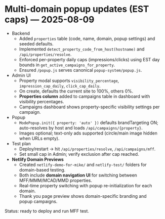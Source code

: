 # Multi-domain popup updates (EST caps) — 2025-08-09

- Backend
  - Added `properties` table (code, name, domain, popup settings) and seeded defaults.
  - Implemented `detect_property_code_from_host(hostname)` and `/api/properties/resolve`.
  - Enforced per-property daily caps (impressions/clicks) using EST day bounds in `get_active_campaigns_for_property`.
  - Ensured `/popup.js` serves canonical `popup-system/popup.js`.
- Admin UI
  - Property modal supports `visibility_percentage`, `impression_cap_daily`, `click_cap_daily`.
  - On create, defaults the current site to 100%, others 0%.
  - **Properties column** added to campaigns table in dashboard with visibility percentages.
  - Campaigns dashboard shows property-specific visibility settings per campaign.
- Popup
  - `ModePopup.init({ property: 'auto' })` defaults brandTargeting ON; auto-resolves by host and loads `/api/campaigns/{property}`.
  - Images optional; text-only ads supported (circle/main image hidden when URLs empty).
- Test plan
  - Deploy/restart → hit `/api/properties/resolve`, `/api/campaigns/mff`.
  - Set small cap in Admin; verify exclusion after cap reached.
- **Netlify Domain Previews** 
  - Created `netlify-demo-for-mike/` and `netlify-test/` folders for domain-based testing.
  - Both include **domain navigation UI** for switching between MFF/MMM/MCAD/MMD properties.
  - Real-time property switching with popup re-initialization for each domain.
  - Thank you page preview shows domain-specific branding and popup campaigns.

Status: ready to deploy and run MFF test.
